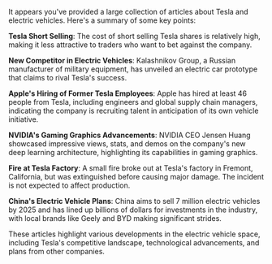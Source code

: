 It appears you've provided a large collection of articles about Tesla and electric vehicles. Here's a summary of some key points:

**Tesla Short Selling**: The cost of short selling Tesla shares is relatively high, making it less attractive to traders who want to bet against the company.

**New Competitor in Electric Vehicles**: Kalashnikov Group, a Russian manufacturer of military equipment, has unveiled an electric car prototype that claims to rival Tesla's success.

**Apple's Hiring of Former Tesla Employees**: Apple has hired at least 46 people from Tesla, including engineers and global supply chain managers, indicating the company is recruiting talent in anticipation of its own vehicle initiative.

**NVIDIA's Gaming Graphics Advancements**: NVIDIA CEO Jensen Huang showcased impressive views, stats, and demos on the company's new deep learning architecture, highlighting its capabilities in gaming graphics.

**Fire at Tesla Factory**: A small fire broke out at Tesla's factory in Fremont, California, but was extinguished before causing major damage. The incident is not expected to affect production.

**China's Electric Vehicle Plans**: China aims to sell 7 million electric vehicles by 2025 and has lined up billions of dollars for investments in the industry, with local brands like Geely and BYD making significant strides.

These articles highlight various developments in the electric vehicle space, including Tesla's competitive landscape, technological advancements, and plans from other companies.